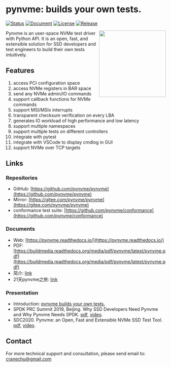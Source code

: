 # pynvme: builds your own tests.

[![Status](https://img.shields.io/gitlab/pipeline/cranechu/pynvme.svg)](https://gitlab.com/cranechu/pynvme/pipelines)
[![Document](https://readthedocs.org/projects/pynvme/badge/?version=latest)](https://pynvme.readthedocs.io)
[![License](https://img.shields.io/github/license/cranechu/pynvme.svg)](https://github.com/pynvme/pynvme/blob/master/LICENSE)
[![Release](https://img.shields.io/github/release/cranechu/pynvme.svg)](https://github.com/pynvme/pynvme/releases)

<img src="https://github.com/pynvme/pynvme/raw/master/doc/logo.jpg" width="210" align="right" />

Pynvme is an user-space NVMe test driver with Python API. It is an open, fast, and extensible solution for SSD developers and test engineers to build their own tests intuitively.

## Features

1. access PCI configuration space
1. access NVMe registers in BAR space
1. send any NVMe admin/IO commands
1. support callback functions for NVMe commands
1. support MSI/MSIx interrupts
1. transparent checksum verification on every LBA
1. generates IO workload of high performance and low latency
1. support multiple namespaces
1. support multiple tests on different controllers
1. integrate with pytest
1. integrate with VSCode to display cmdlog in GUI
1. support NVMe over TCP targets

## Links

### Repositories
* GitHub: [https://github.com/pynvme/pynvme](https://github.com/pynvme/pynvme)
* Mirror: [https://gitee.com/pynvme/pynvme](https://gitee.com/pynvme/pynvme)
* conformance test suite: [https://github.com/pynvme/conformance](https://github.com/pynvme/conformance)

### Documents

* Web: [https://pynvme.readthedocs.io/](https://pynvme.readthedocs.io/)
* PDF: [https://buildmedia.readthedocs.org/media/pdf/pynvme/latest/pynvme.pdf](https://buildmedia.readthedocs.org/media/pdf/pynvme/latest/pynvme.pdf)
* 简介: [link](https://raw.githubusercontent.com/cranechu/pynvme/master/doc/_static/pynvme_flyer.pdf)
* 21天pynvme之旅: [link](https://github.com/pynvme/pynvme/wiki)

### Presentation

* Introduction: [pynvme builds your own tests.](https://raw.githubusercontent.com/cranechu/pynvme/master/doc/_static/pynvme_builds_your_own_tests.pdf)
* SPDK PRC Summit 2019, Beijing. Why SSD Developers Need Pynvme and Why Pynvme Needs SPDK. [pdf](https://raw.githubusercontent.com/cranechu/pynvme/master/doc/_static/02_Presentation_26_Why_SSD_Developers_Need_Pynvme_and_Why_Pynvme_Needs_SPDK_Crane.pdf), [video](https://www.youtube.com/watch?v=Zg-vliodKx0).
* SDC2020. Pynvme: an Open, Fast and Extensible NVMe SSD Test Tool. [pdf](https://raw.githubusercontent.com/cranechu/pynvme/master/doc/_static/pynvme_chu_sdc2020.pdf), [video](https://www.youtube.com/watch?v=Yoru7vzVyL8).
  
## Contact
For more technical support and consultation, please send email to: cranechu@gmail.com

